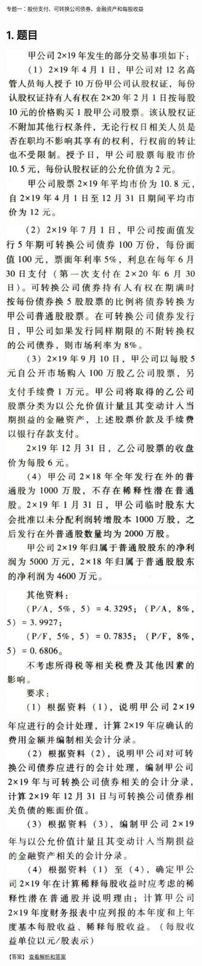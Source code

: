专题一：股份支付、可转换公司债券、金融资产和每股收益

# 1. 题目

![](media/87c7780ad0ca7d37b809e735b472b914.png)

![](media/ebbb84c1c9894b3c28143122078c2538.png)

![](media/0b0b7778cf82ad3d958d9f0567efd3d4.png)

![](media/611eb5854ff6109b6092a7847b190347.png)

![](media/8ab2bfacc37fea48f1e0b8e85f28f7c2.png)

![](media/0596a88600bcd7cc28a80ae6b42a1c80.png)

【答案】
[查看解析和答案](media/19bdcae2333c810d5cdbdceb9a485773.png.md)

